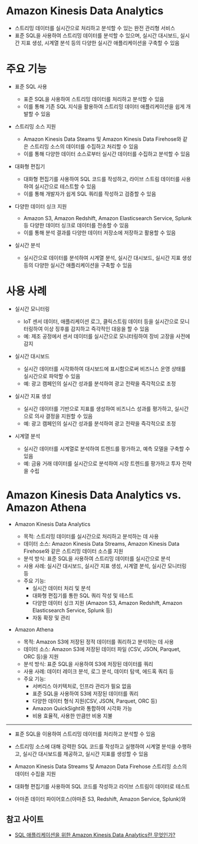 # Amazon Kinesis Data Analytics
- 스트리밍 데이터를 실시간으로 처리하고 분석할 수 있는 완전 관리형 서비스
- 표준 SQL을 사용하여 스트리밍 데이터를 분석할 수 있으며, 실시간 대시보드, 실시간 지표 생성, 시계열 분석 등의 다양한 실시간 애플리케이션을 구축할 수 있음


# 주요 기능
- 표준 SQL 사용
    - 표준 SQL을 사용하여 스트리밍 데이터를 처리하고 분석할 수 있음
    - 이를 통해 기존 SQL 지식을 활용하여 스트리밍 데이터 애플리케이션을 쉽게 개발할 수 있음

- 스트리밍 소스 지원
    - Amazon Kinesis Data Steams 및 Amazon Kinesis Data Firehose와 같은 스트리밍 소스의 데이터를 수집하고 처리할 수 있음
    - 이를 통해 다양한 데이터 소스로부터 실시간 데이터를 수집하고 분석할 수 있음

- 대화형 편집기
    - 대화형 편집기를 사용하여 SQL 코드를 작성하고, 라이브 스트림 데이터를 사용하여 실시간으로 테스트할 수 있음
    - 이를 통해 개발자가 쉽게 SQL 쿼리를 작성하고 검증할 수 있음

- 다양한 데이터 싱크 지원
    - Amazon S3, Amazon Redshift, Amazon Elasticsearch Service, Splunk 등 다양한 데이터 싱크로 데이터를 전송할 수 있음
    - 이를 통해 분석 결과를 다양한 데이터 저장소에 저장하고 활용할 수 있음

- 실시간 분석
    - 실시간으로 데이터를 분석하여 시계열 분석, 실시간 대시보드, 실시간 지표 생성 등의 다양한 실시간 애플리케이션을 구축할 수 있음

# 사용 사례
- 실시간 모니터링
    - IoT 센서 데이터, 애플리케이션 로그, 클릭스트림 데이터 등을 실시간으로 모니터링하여 이상 징후를 감지하고 즉각적인 대응을 할 수 있음
    - 예: 제조 공정에서 센서 데이터를 실시간으로 모니터링하여 장비 고장을 사전에 감지

- 실시간 대시보드
    - 실시간 데이터를 시각화하여 대시보드에 표시함으로써 비즈니스 운영 상태를 실시간으로 파악할 수 있음
    - 예: 광고 캠페인의 실시간 성과를 분석하여 광고 전략을 즉각적으로 조정

- 실시간 지표 생성
    - 실시간 데이터를 기반으로 지표를 생성하여 비즈니스 성과를 평가하고, 실시간으로 의사 결정을 지원할 수 있음
    - 예: 광고 캠페인의 실시간 성과를 분석하여 광고 전략을 즉각적으로 조정

- 시계열 분석
    - 실시간 데이터를 시계열로 분석하여 트렌드를 팡가하고, 예측 모델을 구축할 수 있음
    - 예: 금융 거래 데이터를 실시간으로 분석하여 시장 트렌드를 팡가하고 투자 전략을 수립

# Amazon Kinesis Data Analytics vs. Amazon Athena
- Amazon Kinesis Data Analytics
    - 목적: 스트리밍 데이터를 실시간으로 처리하고 분석하는 데 사용
    - 데이터 소스: Amazon Kinesis Data Streams, Amazon Kinesis Data Firehose와 같은 스트리밍 데이터 소스를 지원
    - 분석 방식: 표준 SQL을 사용하여 스트리밍 데이터를 실시간으로 분석
    - 사용 사례: 실시간 대시보드, 실시간 지표 생성, 시계열 분석, 실시간 모니터링 등
    - 주요 기능:
        - 실시간 데이터 처리 및 분석
        - 대화형 편집기를 통한 SQL 쿼리 작성 및 테스트
        - 다양한 데이터 싱크 지원 (Amazon S3, Amazon Redshift, Amazon Elasticsearch Service, Splunk 등)
        - 자동 확장 및 관리

- Amazon Athena
    - 목적: Amazon S3에 저장된 정적 데이터를 쿼리하고 분석하는 데 사용
    - 데이터 소스: Amazon S3에 저장된 데이터 파일 (CSV, JSON, Parquet, ORC 등)을 지원
    - 분석 방식: 표준 SQL을 사용하여 S3에 저장된 데이터를 쿼리
    - 사용 사례: 데이터 레이크 분석, 로그 분석, 데이터 탐색, 에드혹 쿼리 등
    - 주요 기능:
        - 서버리스 아키텍처로, 인프라 관리가 필요 없음
        - 표준 SQL을 사용하여 S3에 저장된 데이터를 쿼리
        - 다양한 데이터 형식 지원(CSV, JSON, Parquet, ORC 등)
        - Amazon QuickSight와 통합하여 시각화 가능
        - 비용 효율적, 사용한 만큼만 비용 지불




---

- 표준 SQL을 이용하여 스트리밍 데이터를 처리하고 분석할 수 있음
- 스트리밍 소스에 대해 강력한 SQL 코드를 작성하고 실행하여 시계열 분석을 수행하고, 실시간 대시보드를 제공하고, 실시간 지표를 생성할 수 있음

- Amazon Kinesis Data Streams 및 Amazon Data Firehose 스트리밍 소스의 데이터 수집을 지원
- 대화형 편집기를 사용하여 SQL 코드를 작성하고 라이브 스트림이 데이터로 테스트

- 아마존 데이터 파이어호스(아마존 S3, Redshift, Amazon Service, Splunk)와 


## 참고 사이트
- [SQL 애플리케이션을 위한 Amazon Kinesis Data Analytics란 무엇인가?](https://docs.aws.amazon.com/ko_kr/kinesisanalytics/latest/dev/what-is.html)